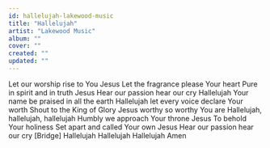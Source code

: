 ```yaml
---
id: hallelujah-lakewood-music
title: "Hallelujah"
artist: "Lakewood Music"
album: ""
cover: ""
created: ""
updated: ""
---
```


Let our worship rise to You Jesus
Let the fragrance please Your heart
Pure in spirit and in truth Jesus
Hear our passion hear our cry
Hallelujah Your name be praised in all the earth
Hallelujah let every voice declare Your worth
Shout to the King of Glory
Jesus worthy so worthy You are
Hallelujah, hallelujah, hallelujah
Humbly we approach Your throne Jesus
To behold Your holiness
Set apart and called Your own Jesus
Hear our passion hear our cry
[Bridge]
Hallelujah
Hallelujah
Hallelujah
Amen